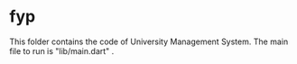 # fyp

This folder contains the code of University Management System.
The main file to run is "lib/main.dart" .
